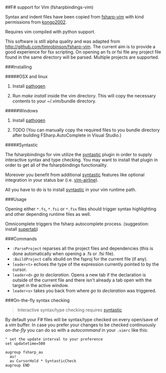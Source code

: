 ##F# support for Vim (fsharpbindings-vim)

Syntax and indent files have been copied from [fsharp-vim](http://github.com/kongo2002/fsharp-vim) with kind permissions from [kongo2002](https://github.com/kongo2002).

Requires vim compiled with python support.

This software is still alpha quality and was adapted from http://github.com/timrobinson/fsharp-vim. The current aim is to provide a good experience for fsx scripting. On opening an fs or fsi file any project file found in the same directory will be parsed. Multiple projects are supported.

###Installing

#####OSX and linux

1. Install [pathogen][pathogen]

2. Run *make install* inside the vim directory. This will copy the necessary contents to your ~/.vim/bundle directory.

#####Windows

1. Install [pathogen][pathogen]

2. TODO (You can manually copy the required files to you bundle directory after building FSharp.AutoComplete in Visual Studio.)

#####Syntastic

The fsharpbindings for vim utilize the [syntastic][syntastic] plugin in order to
supply interactive syntax and type checking. You may want to install that plugin
in order to get all of the fsharpbindings functionality.

Moreover you benefit from additional [syntastic][syntastic] features like
optional integration in your status bar (i.e. [vim-airline][airline]).

All you have to do is to install [syntastic][syntastic] in your vim runtime path.

###Usage

Opening either `*.fs`, `*.fsi` or `*.fsx` files should trigger syntax highlighting and other depending runtime files as well.

Omnicomplete triggers the fsharp autocomplete process. (suggestion: install [supertab](https://github.com/ervandew/supertab))

###Commands

* `:ParseProject` reparses all the project files and dependencies (this is done automatically when opening a .fs or .fsi file).
* `:BuildProject` calls xbuild on the fsproj for the current file (if any).
* `leader<t>` echoes the type of the expression currently pointed to by the cursor.
* `leader<d>` _go to declaration_. Opens a new tab if the declaration is outside of the current file and there isn't already a tab open with the target in the active window.
* `leader<s>` takes you back from where _go to declaration_ was triggered.

###On-the-fly syntax checking

> Interactive syntax/type checking requires [syntastic][syntastic]

By default your F# files will be syntax/type checked on every open/save of a
vim buffer.  In case you prefer your changes to be checked continuously
*on-the-fly* you can do so with a *autocommand* in your `.vimrc` like this:

~~~.vim
" set the update interval to your preference
set updatetime=500

augroup fsharp_au
  au!
  au CursorHold * SyntasticCheck
augroup END
~~~

[syntastic]: https://github.com/scrooloose/syntastic
[airline]: https://github.com/bling/vim-airline
[pathogen]: https://github.com/tpope/vim-pathogen
